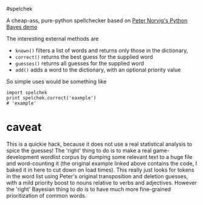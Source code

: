 #spelchek

A cheap-ass, pure-python spellchecker based on [Peter Norvig's Python Bayes demo](http://norvig.com/spell-correct.html)

The interesting external methods are

   * `known()` filters a list of words and returns only those in the dictionary,
   * `correct()` returns the best guess for the supplied word
   * `guesses()` returns all guesses for the supplied word
   * `add()` adds a word to the dictionary, with an optional priority value

So simple uses would be something like


    import spelchek
    print spelchek.correct('eaxmple')
    # 'example'
  
   
# caveat
This is a quickie hack, because it does not use a real statistical analysis to spice the guesses! The 'right' thing to do is to make a real game-development wordlist corpus by dumping some relevant text to a huge file and word-counting it (the original example linked above contains the code, I baked it in here to cut down on load times).  This really just looks for tokens in the word list using Peter's original transposition and deletion guesses, with a mild priority boost to nouns relative to verbs and adjectives. However the 'right' Bayesian thing to do is to have much more fine-grained prioritization of common words.
